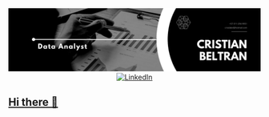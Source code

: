 <div id="header" align="center">
  <img decoding="async" 
src="https://github.com/cdbeltran1/cdbeltran1/blob/main/Black%20%26%20White%20Modern%20Minimalist%20Data%20Analyst%20LinkedIn%20Banner.png"
width="800"/>
</div>

<div id="header" align="center">
  <a href="(https://www.linkedin.com/in/cristian-david-beltran-aponte/">
    <img src="https://img.shields.io/badge/LinkedIn-0077B5?style=for-the-badge&logo=linkedin&logoColor=white" alt="LinkedIn">
</div>
 

## Hi there 👋

<!--
**cdbeltran1/cdbeltran1** is a ✨ _special_ ✨ repository because its `README.md` (this file) appears on your GitHub profile.

Here are some ideas to get you started:

- 🔭 I’m currently working on ...
- 🌱 I’m currently learning ...
- 👯 I’m looking to collaborate on ...
- 🤔 I’m looking for help with ...
- 💬 Ask me about ...
- 📫 How to reach me: ...
- 😄 Pronouns: ...
- ⚡ Fun fact: ...
-->
